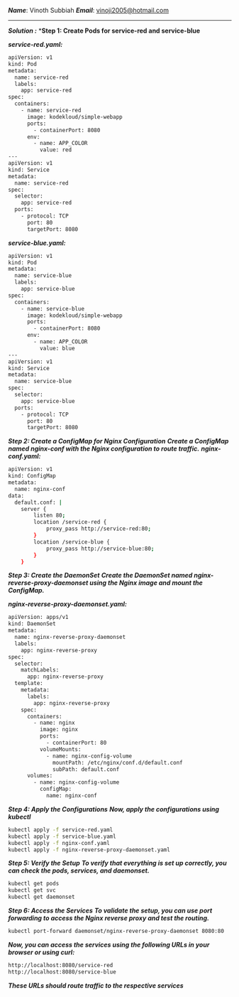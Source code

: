***Name***: Vinoth Subbiah
***Email***: vinoji2005@hotmail.com

____________________________________________________________________________________________
***Solution :***
***Step 1: Create Pods for service-red and service-blue**

***service-red.yaml:***
```bash
apiVersion: v1
kind: Pod
metadata:
  name: service-red
  labels:
    app: service-red
spec:
  containers:
    - name: service-red
      image: kodekloud/simple-webapp
      ports:
        - containerPort: 8080
      env:
        - name: APP_COLOR
          value: red
---
apiVersion: v1
kind: Service
metadata:
  name: service-red
spec:
  selector:
    app: service-red
  ports:
    - protocol: TCP
      port: 80
      targetPort: 8080
```

***service-blue.yaml:***
```bash 
apiVersion: v1
kind: Pod
metadata:
  name: service-blue
  labels:
    app: service-blue
spec:
  containers:
    - name: service-blue
      image: kodekloud/simple-webapp
      ports:
        - containerPort: 8080
      env:
        - name: APP_COLOR
          value: blue
---
apiVersion: v1
kind: Service
metadata:
  name: service-blue
spec:
  selector:
    app: service-blue
  ports:
    - protocol: TCP
      port: 80
      targetPort: 8080
```
***Step 2: Create a ConfigMap for Nginx Configuration***
***Create a ConfigMap named nginx-conf with the Nginx configuration to route traffic.***
***nginx-conf.yaml:***
```bash
apiVersion: v1
kind: ConfigMap
metadata:
  name: nginx-conf
data:
  default.conf: |
    server {
        listen 80;
        location /service-red {
            proxy_pass http://service-red:80;
        }
        location /service-blue {
            proxy_pass http://service-blue:80;
        }
    }
```
***Step 3: Create the DaemonSet***
***Create the DaemonSet named nginx-reverse-proxy-daemonset using the Nginx image and mount the ConfigMap.***

***nginx-reverse-proxy-daemonset.yaml:***
```bash
apiVersion: apps/v1
kind: DaemonSet
metadata:
  name: nginx-reverse-proxy-daemonset
  labels:
    app: nginx-reverse-proxy
spec:
  selector:
    matchLabels:
      app: nginx-reverse-proxy
  template:
    metadata:
      labels:
        app: nginx-reverse-proxy
    spec:
      containers:
        - name: nginx
          image: nginx
          ports:
            - containerPort: 80
          volumeMounts:
            - name: nginx-config-volume
              mountPath: /etc/nginx/conf.d/default.conf
              subPath: default.conf
      volumes:
        - name: nginx-config-volume
          configMap:
            name: nginx-conf
```
***Step 4: Apply the Configurations***
***Now, apply the configurations using kubectl***
```bash
kubectl apply -f service-red.yaml
kubectl apply -f service-blue.yaml
kubectl apply -f nginx-conf.yaml
kubectl apply -f nginx-reverse-proxy-daemonset.yaml
```
***Step 5: Verify the Setup***
***To verify that everything is set up correctly, you can check the pods, services, and daemonset.***

```bash
kubectl get pods
kubectl get svc
kubectl get daemonset
```

***Step 6: Access the Services***
***To validate the setup, you can use port forwarding to access the Nginx reverse proxy and test the routing.***

```bash
kubectl port-forward daemonset/nginx-reverse-proxy-daemonset 8080:80
```
***Now, you can access the services using the following URLs in your browser or using curl:***

```bash 
http://localhost:8080/service-red
http://localhost:8080/service-blue
```
***These URLs should route traffic to the respective services***


